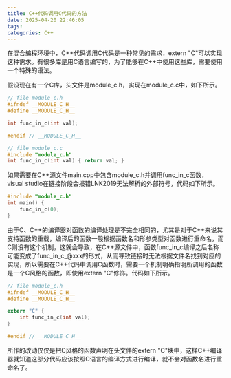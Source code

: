 ```yaml
---
title: C++代码调用C代码的方法
date: 2025-04-20 22:46:05
tags:
categories: C++
---
```


在混合编程环境中，C++代码调用C代码是一种常见的需求，extern "C"可以实现这种需求。有很多库是用C语言编写的，为了能够在C++中使用这些库，需要使用一个特殊的语法。

假设现在有一个C库，头文件是module_c.h，实现在module_c.c中，如下所示。

```c
// file module_c.h
#ifndef __MODULE_C_H__
#define __MODULE_C_H__

int func_in_c(int val);

#endif // __MODULE_C_H__

// file module_c.c
#include "module_c.h"
int func_in_c(int val) { return val; }
```

如果需要在C++源文件main.cpp中包含module_c.h并调用func_in_c函数，visual studio在链接阶段会报错LNK2019无法解析的外部符号，代码如下所示。

```cpp
#include "module_c.h"
int main() {
    func_in_c(0);
}
```

由于C、C++的编译器对函数的编译处理是不完全相同的，尤其是对于C++来说其支持函数的重载，编译后的函数一般根据函数名和形参类型对函数进行重命名，而C则没有这个机制，这就会导致，在C++源文件中，函数func_in_c编译之后名称可能变成了func_in_c_@xxx的形式，从而导致链接时无法根据文件名找到对应的实现，所以需要在C++代码中调用C函数时，需要一个机制明确指明所调用的函数是一个C风格的函数，即使用extern "C"修饰。代码如下所示。

```c
// file module_c.h
#ifndef __MODULE_C_H__
#define __MODULE_C_H__

extern "C" {
    int func_in_c(int val);
}

#endif // __MODULE_C_H__
```

所作的改动仅仅是把C风格的函数声明在头文件的extern "C"块中，这样C++编译器就知道这部分代码应该按照C语言的编译方式进行编译，就不会对函数名进行重命名了。
